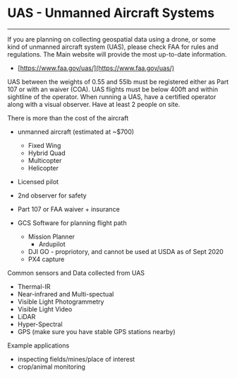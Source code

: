 # UAS - Unmanned Aircraft Systems



----

If you are planning on collecting geospatial data using a drone, or some kind of unmanned aircraft system (UAS), please check FAA for rules and regulations. The Main website will provide the most up-to-date information.

* [https://www.faa.gov/uas/](https://www.faa.gov/uas/)

UAS between the weights of 0.55 and 55lb must be registered either as Part 107 or with an waiver (COA). UAS flights must be below 400ft and within sightline of the operator. When running a UAS, have a certified operator along with a visual observer. Have at least 2 people on site.

There is more than the cost of the aircraft

* unmanned aircraft (estimated at ~$700)
  * Fixed Wing
  * Hybrid Quad
  * Multicopter
  * Helicopter
  
* Licensed pilot
* 2nd observer for safety
* Part 107 or FAA waiver + insurance
* GCS Software for planning flight path
  * Mission Planner
    * Ardupilot
  * DJI GO - propriotory, and cannot be used at USDA as of Sept 2020
  * PX4 capture

Common sensors and Data collected from UAS

* Thermal-IR
* Near-infrared and Multi-spectual
* Visible Light Photogrammetry
* Visible Light Video
* LiDAR
* Hyper-Spectral
* GPS (make sure you have stable GPS stations nearby)

Example applications

* inspecting fields/mines/place of interest
* crop/animal monitoring


